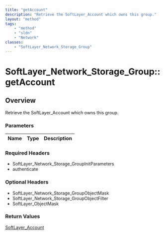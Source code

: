 ```yaml
---
title: "getAccount"
description: "Retrieve the SoftLayer_Account which owns this group."
layout: "method"
tags:
    - "method"
    - "sldn"
    - "Network"
classes:
    - "SoftLayer_Network_Storage_Group"
---
```

# SoftLayer_Network_Storage_Group::getAccount
## Overview 
Retrieve the SoftLayer_Account which owns this group.

### Parameters 
|Name | Type | Description |
| --- | --- | --- |


### Required Headers
* SoftLayer_Network_Storage_GroupInitParameters
* authenticate

### Optional Headers
* SoftLayer_Network_Storage_GroupObjectMask
* SoftLayer_Network_Storage_GroupObjectFilter
* SoftLayer_ObjectMask

### Return Values
<a href='/reference/datatypes/SoftLayer_Account'>SoftLayer_Account </a>
